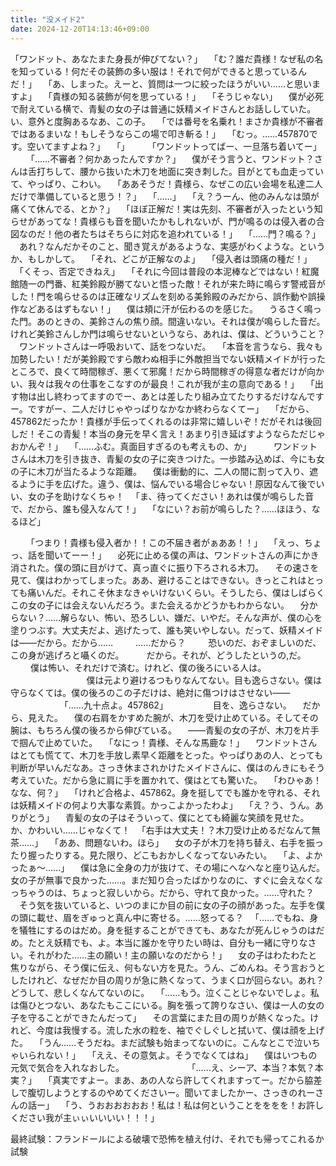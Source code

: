```yaml
---
title: "没メイド2"
date: 2024-12-20T14:13:46+09:00
---
```

「ワンドット、あなたまた身長が伸びてない？」
　「む？誰だ貴様！なぜ私の名を知っている！何だその装飾の多い服は！それで何ができると思っているんだ！」
　「あ、しまった。えーと、質問は一つに絞ったほうがいい……と思いますよ」
　「貴様の知る装飾が何を思っている！」
　「そうじゃない」
　僕が必死で耐えている横で、青髪の女の子は普通に妖精メイドさんとお話ししていた。い、意外と度胸あるなあ、この子。
　「では番号を名乗れ！まさか貴様が不審者ではあるまいな！もしそうならこの場で叩き斬る！」
　「むっ。……457870です。空いてますよね？」
　「」
　
　「ワンドットってばー、一旦落ち着いてー」
　
　「……不審者？何かあったんですか？」
　僕がそう言うと、ワンドット？さんは舌打ちして、腰から抜いた木刀を地面に突き刺した。目がとても血走っていて、やっぱり、こわい。
　「ああそうだ！貴様ら、なぜこの広い会場を私達二人だけで準備していると思う！？」
　「……」
　「え？うーん、他のみんなは頭が痛くて休んでる、とか？」
　「ほぼ正解だ！実は先刻、不審者が入ったという知らせがあってな！貴様らも音を聞いたかもしれないが、門が鳴るのは侵入者の合図なのだ！他の者たちはそちらに対応を追われている！」
　「……門？鳴る？」
　あれ？なんだかそのこと、聞き覚えがあるような、実感がわくような。というか、もしかして。
　「それ、どこが正解なのよ」
　「侵入者は頭痛の種だ！」
　「くそっ、否定できねえ」
　「それに今回は普段の本泥棒などではない！紅魔館随一の門番、紅美鈴殿が勝てないと悟った敵！それが来た時に鳴らす警戒音がした！門を鳴らせるのは正確なリズムを刻める美鈴殿のみだから、誤作動や誤操作などあるはずもない！」
　僕は頬に汗が伝わるのを感じた。
　うるさく鳴った門。あのときの、美鈴さんの焦り顔。間違いない。それは僕が鳴らした音だ。けれど美鈴さんしか門は鳴らせないというなら、あれは、僕は、どういうこと？
　ワンドットさんは一呼吸おいて、話をつないだ。
　「本音を言うなら、我々も加勢したい！だが美鈴殿ですら敵わぬ相手に外敵担当でない妖精メイドが行ったところで、良くて時間稼ぎ、悪くて邪魔！だから時間稼ぎの得意な者だけが向かい、我々は我々の仕事をこなすのが最良！これが我が主の意向である！」
　「出す物は出し終わってますのでー、あとは差したり組み立てたりするだけなんですー。ですがー、二人だけじゃやっぱりなかなか終わらなくてー」
　「だから、457862だったか！貴様が手伝ってくれるのは非常に嬉しいぞ！だがそれは後回しだ！そこの青髪！本当の身元を早く言え！あまり引き延ばすようならただじゃおかんぞ！」
　「……ふむ。真面目すぎるのも考えもの、か」
　
　ワンドットさんは木刀を引き抜き、青髪の女の子に突きつけた。一歩踏み込めば、今にも女の子に木刀が当たるような距離。
　僕は衝動的に、二人の間に割って入り、遮るように手を広げた。違う、僕は、悩んでいる場合じゃない！原因なんて後でいい、女の子を助けなくちゃ！
　「ま、待ってください！あれは僕が鳴らした音で、だから、誰も侵入なんて！」
　「なにい？お前が鳴らした？……ほほう、なるほど」
　
　
　
　

　
　「つまり！貴様も侵入者か！！この不届き者がぁああ！！」
　「えっ、ちょっ、話を聞いてーー！」
　必死に止める僕の声は、ワンドットさんの声にかき消された。僕の頭に目がけて、真っ直ぐに振り下ろされる木刀。
　その速さを見て、僕はわかってしまった。ああ、避けることはできない。きっとこれはとっても痛いんだ。それこそ休まなきゃいけないくらい。そうしたら、僕はしばらくこの女の子には会えないんだろう。また会えるかどうかもわからない。
　分からない？……解らない、怖い、恐ろしい、嫌だ、いやだ。そんな声が、僕の心を塗りつぶす。大丈夫だよ、逃げたって、誰も笑いやしない。だって、妖精メイドは――だから。だから……
　
　……だから？
　
　恐いのだ、おぞましいのだ、この身が逃げろと囁くのだ。
　
　だから。それが、どうしたというの,だ。
　
　僕は怖い、それだけで済む。けれど、僕の後ろにいる人は。
　
　
　
　
　
　
　僕は元より避けるつもりなんてない。目も逸らさない。僕は守らなくては。僕の後ろのこの子だけは、絶対に傷つけはさせない――
　
　
　
　
　「……九十点よ。457862」
　
　
　
　目を、逸らさない。
　だから、見えた。
　僕の右肩をかすめた腕が、木刀を受け止めている。そしてその腕は、もちろん僕の後ろから伸びている。
　――青髪の女の子が、木刀を片手で掴んで止めていた。
　「なにっ！貴様、そんな馬鹿な！」
　ワンドットさんはとても慌てて、木刀を手放し素早く距離をとった。やっぱりあの人、とっても判断が早いんだなあ。さっき休まされかけたメイドさんに、僕はのんきにもそう考えていた。だから急に肩に手を置かれて、僕はとても驚いた。
　「わひゃあ！なな、何？」
　「けれど合格よ、457862。身を挺してでも誰かを守れる、それは妖精メイドの何より大事な素質。かっこよかったわよ」
　「え？う、うん。ありがとう」
　青髪の女の子はそういって、僕にとても綺麗な笑顔を見せた。か、かわいい……じゃなくて！
　「右手は大丈夫！？木刀受け止めるだなんて無茶……」
　「ああ、問題ないわ。ほら」
　女の子が木刀を持ち替え、右手を振ったり握ったりする。見た限り、どこもおかしくなってないみたい。
　「よ、よかったぁ〜……」
　僕は急に全身の力が抜けて、その場にへなへなと座り込んだ。女の子が無事で良かった……。まだ知り合ったばかりなのに、すぐに会えなくなっちゃうのは、ちょっと寂しいから。だから、守れて良かった。……守れた？
　そう気を抜いていると、いつのまにか目の前に女の子の顔があった。左手を僕の頭に載せ、眉をぎゅっと真ん中に寄せる。……怒ってる？
　「……でもね、身を犠牲にするのはだめ。身を挺することができても、あなたが死んじゃうのはだめ。たとえ妖精でも、よ。本当に誰かを守りたい時は、自分も一緒に守りなさい。それがわた……主の願い！主の願いなのだから！」
　女の子はわたわたと焦りながら、そう僕に伝え、何もない方を見た。うん、ごめんね。そう言おうとしたけれど、なぜだか目の周りが急に熱くなって、うまく口が回らない。あれ？どうして、悲しくなんてないのに。
　「……もう。泣くことじゃないでしょ。私は傷ひとつない、あなたもここにいる。胸を張って誇りなさい、僕は一人の女の子を守ることができたんだって」
　その言葉にまた目の周りが熱くなった。けれど、今度は我慢する。流した水の粒を、袖でぐしぐしと拭いて、僕は顔を上げた。
　「うん……そうだね。まだ試験も始まってないのに。こんなとこで泣いちゃいられない！」
　「ええ、その意気よ。そうでなくてはね」
　僕はいつもの元気で気合を入れなおした。
　
　
　
　
　
　「……え、シーア、本当？本気？本実？」
　「真実ですよー。まあ、あの人なら許してくれますってー。だから脇差しで腹切しようとするのやめてくださいー。聞いてましたかー、さっきのれーさんの話ー」
　「う、うおおおおおお！私は！私は何ということをををを！お許しください我が主ぃぃいいいい！！！」


最終試験：フランドールによる破壊で恐怖を植え付け、それでも帰ってこれるか試験
　
　
